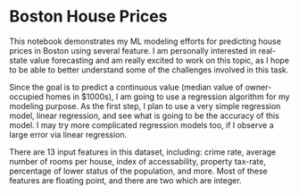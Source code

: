 # Boston House Prices

This notebook demonstrates my ML modeling efforts for predicting house prices in Boston using several feature. I am personally interested in real-state value forecasting and am really excited to work on this topic, as I hope to be able to better understand some of the challenges involved in this task.

Since the goal is to predict a continuous value (median value of owner-occupied homes in $1000s), I am going to use a regression algorithm for my modeling purpose. As the first step, I plan to use a very simple regression model, linear regression, and see what is going to be the accuracy of this model. I may try more complicated regression models too, if I observe a large error via linear regression.

There are 13 input features in this dataset, including: crime rate, average number of rooms per house, index of accessability, property tax-rate, percentage of lower status of the population, and more. Most of these features are floating point, and there are two which are integer.
